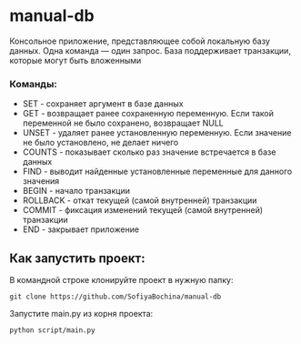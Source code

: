 # manual-db
Консольное приложение, представляющее собой локальную базу данных. Одна команда — один запрос. База поддерживает транзакции, которые могут быть вложенными
### Команды:
* SET - сохраняет аргумент в базе данных
* GET - возвращает ранее сохраненную переменную. Если такой переменной
не было сохранено, возвращает NULL
* UNSET - удаляет ранее установленную переменную. Если значение не было
установлено, не делает ничего
* COUNTS - показывает сколько раз значение встречается в базе данных
* FIND - выводит найденные установленные переменные для данного значения
* BEGIN - начало транзакции
* ROLLBACK - откат текущей (самой внутренней) транзакции
* COMMIT - фиксация изменений текущей (самой внутренней) транзакции
* END - закрывает приложение

## Как запустить проект:

В командной строке клонируйте проект в нужную папку:
```
git clone https://github.com/SofiyaBochina/manual-db
```
Запустите main.py из корня проекта:
```
python script/main.py
```